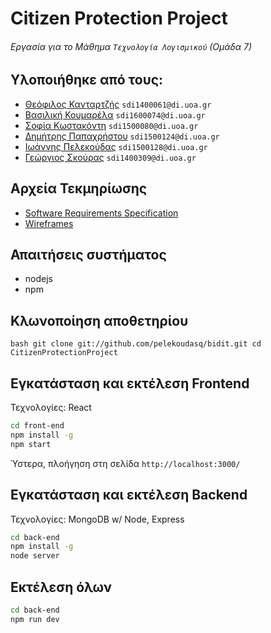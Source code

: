 # Citizen Protection Project
###### Εργασία για το Μάθημα `Τεχνολογία Λογισμικού` (Ομάδα 7)

Υλοποιήθηκε από τους:
---------------------

* [Θεόφιλος Κανταρτζής](https://github.com/TheoKant/ "Theophilos Kantartzis") `sdi1400061@di.uoa.gr`
* [Βασιλική Κουμαρέλα](https://github.com/VasiaKoum/ "Vasiliki Koumarela") `sdi1600074@di.uoa.gr`
* [Σοφία Κωστακόντη](https://github.com/SofiaKstk/ "Sofia Kostakonti") `sdi1500080@di.uoa.gr`
* [Δημήτρης Παπαχρήστου](https://github.com/dimpapac/ "Dimitris Papachristou") `sdi1500124@di.uoa.gr`
* [Ιωάννης Πελεκούδας](https://github.com/pelekoudasq/ "Ioannis Pelekoudas") `sdi1500128@di.uoa.gr`
* [Γεώργιος Σκούρας](https://github.com/GaSkouras/ "Georgios Skouras") `sdi1400309@di.uoa.gr`

Αρχεία Τεκμηρίωσης
------------------
* [Software Requirements Specification](./docs/SRS.md)
* [Wireframes](./docs/UI.md)

Απαιτήσεις συστήματος
---------------------

* nodejs
* npm

Κλωνοποίηση αποθετηρίου
-----------------------
``bash
git clone git://github.com/pelekoudasq/bidit.git
cd CitizenProtectionProject
``

Εγκατάσταση και εκτέλεση Frontend
---------------------------------

Τεχνολογίες: React

```bash
cd front-end
npm install -g
npm start
```
Ύστερα, πλοήγηση στη σελίδα `http://localhost:3000/`


Εγκατάσταση και εκτέλεση Backend
--------------------------------

Τεχνολογίες: MongoDB w/ Node, Express

```bash
cd back-end
npm install -g
node server
```

Εκτέλεση όλων
-------------
```bash
cd back-end
npm run dev
```
